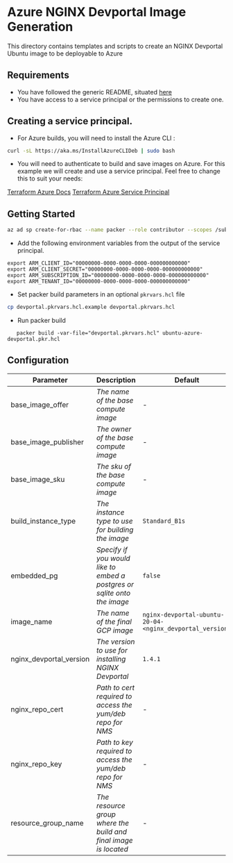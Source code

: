 # Azure NGINX Devportal Image Generation

This directory contains templates and scripts to create an NGINX Devportal Ubuntu image to be deployable to Azure

## Requirements

- You have followed the generic README, situated [here](../../README.md)
- You have access to a service principal or the permissions to create one.

## Creating a service principal.

- For Azure builds, you will need to install the Azure CLI :

```bash
curl -sL https://aka.ms/InstallAzureCLIDeb | sudo bash
```

- You will need to authenticate to build and save images on Azure. For this example we will create and use a service principal. Feel free to change this to suit your needs:

[Terraform Azure Docs](https://registry.terraform.io/providers/hashicorp/azurerm/latest/docs)
[Terraform Azure Service Principal](https://registry.terraform.io/providers/hashicorp/azurerm/latest/docs/guides/service_principal_client_secret)

## Getting Started

```bash
az ad sp create-for-rbac --name packer --role contributor --scopes /subscriptions/xxxxxx-xxxx-xxxx-xxxx-xxxxxxxxxx/resourceGroups/my-resource-group-name --query "{ client_id: appId, client_secret: password, tenant_id: tenant }"
```

- Add the following environment variables from the output of the service principal.

```
export ARM_CLIENT_ID="00000000-0000-0000-0000-000000000000"
export ARM_CLIENT_SECRET="00000000-0000-0000-0000-000000000000"
export ARM_SUBSCRIPTION_ID="00000000-0000-0000-0000-000000000000"
export ARM_TENANT_ID="00000000-0000-0000-0000-000000000000"
```

- Set packer build parameters in an optional `pkrvars.hcl` file

```bash
cp devportal.pkrvars.hcl.example devportal.pkrvars.hcl
```

- Run packer build

```shell
   packer build -var-file="devportal.pkrvars.hcl" ubuntu-azure-devportal.pkr.hcl
```

## Configuration

| Parameter               | Description                                                              | Default                                                  | Required |
| ----------------------- | ------------------------------------------------------------------------ | -------------------------------------------------------- | -------- |
| base_image_offer        | _The name of the base compute image_                                     | -                                                        | Yes      |
| base_image_publisher    | _The owner of the base compute image_                                    | -                                                        | Yes      |
| base_image_sku          | _The sku of the base compute image_                                      | -                                                        | Yes      |
| build_instance_type     | _The instance type to use for building the image_                        | `Standard_B1s`                                           | No       |
| embedded_pg             | _Specify if you would like to embed a postgres or sqlite onto the image_ | `false`                                                  | No       |
| image_name              | _The name of the final GCP image_                                        | `nginx-devportal-ubuntu-20-04-<nginx_devportal_version>` | No       |
| nginx_devportal_version | _The version to use for installing NGINX Devportal_                      | `1.4.1`                                                  | No       |
| nginx_repo_cert         | _Path to cert required to access the yum/deb repo for NMS_               | -                                                        | Yes      |
| nginx_repo_key          | _Path to key required to access the yum/deb repo for NMS_                | -                                                        | Yes      |
| resource_group_name     | _The resource group where the build and final image is located_          | -                                                        | Yes      |
